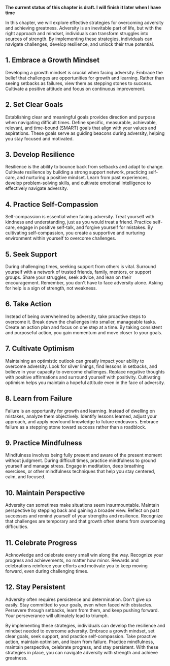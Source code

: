 **The current status of this chapter is draft. I will finish it later when I have time**

In this chapter, we will explore effective strategies for overcoming adversity and achieving greatness. Adversity is an inevitable part of life, but with the right approach and mindset, individuals can transform struggles into sources of strength. By implementing these strategies, individuals can navigate challenges, develop resilience, and unlock their true potential.

**1. Embrace a Growth Mindset**
-------------------------------

Developing a growth mindset is crucial when facing adversity. Embrace the belief that challenges are opportunities for growth and learning. Rather than seeing setbacks as failures, view them as stepping stones to success. Cultivate a positive attitude and focus on continuous improvement.

**2. Set Clear Goals**
----------------------

Establishing clear and meaningful goals provides direction and purpose when navigating difficult times. Define specific, measurable, achievable, relevant, and time-bound (SMART) goals that align with your values and aspirations. These goals serve as guiding beacons during adversity, helping you stay focused and motivated.

**3. Develop Resilience**
-------------------------

Resilience is the ability to bounce back from setbacks and adapt to change. Cultivate resilience by building a strong support network, practicing self-care, and nurturing a positive mindset. Learn from past experiences, develop problem-solving skills, and cultivate emotional intelligence to effectively navigate adversity.

**4. Practice Self-Compassion**
-------------------------------

Self-compassion is essential when facing adversity. Treat yourself with kindness and understanding, just as you would treat a friend. Practice self-care, engage in positive self-talk, and forgive yourself for mistakes. By cultivating self-compassion, you create a supportive and nurturing environment within yourself to overcome challenges.

**5. Seek Support**
-------------------

During challenging times, seeking support from others is vital. Surround yourself with a network of trusted friends, family, mentors, or support groups. Share your struggles, seek advice, and lean on their encouragement. Remember, you don't have to face adversity alone. Asking for help is a sign of strength, not weakness.

**6. Take Action**
------------------

Instead of being overwhelmed by adversity, take proactive steps to overcome it. Break down the challenges into smaller, manageable tasks. Create an action plan and focus on one step at a time. By taking consistent and purposeful action, you gain momentum and move closer to your goals.

**7. Cultivate Optimism**
-------------------------

Maintaining an optimistic outlook can greatly impact your ability to overcome adversity. Look for silver linings, find lessons in setbacks, and believe in your capacity to overcome challenges. Replace negative thoughts with positive affirmations and surround yourself with positivity. Cultivating optimism helps you maintain a hopeful attitude even in the face of adversity.

**8. Learn from Failure**
-------------------------

Failure is an opportunity for growth and learning. Instead of dwelling on mistakes, analyze them objectively. Identify lessons learned, adjust your approach, and apply newfound knowledge to future endeavors. Embrace failure as a stepping stone toward success rather than a roadblock.

**9. Practice Mindfulness**
---------------------------

Mindfulness involves being fully present and aware of the present moment without judgment. During difficult times, practice mindfulness to ground yourself and manage stress. Engage in meditation, deep breathing exercises, or other mindfulness techniques that help you stay centered, calm, and focused.

**10. Maintain Perspective**
----------------------------

Adversity can sometimes make situations seem insurmountable. Maintain perspective by stepping back and gaining a broader view. Reflect on past successes and remind yourself of your strengths and resilience. Recognize that challenges are temporary and that growth often stems from overcoming difficulties.

**11. Celebrate Progress**
--------------------------

Acknowledge and celebrate every small win along the way. Recognize your progress and achievements, no matter how minor. Rewards and celebrations reinforce your efforts and motivate you to keep moving forward, even during challenging times.

**12. Stay Persistent**
-----------------------

Adversity often requires persistence and determination. Don't give up easily. Stay committed to your goals, even when faced with obstacles. Persevere through setbacks, learn from them, and keep pushing forward. Your perseverance will ultimately lead to triumph.

By implementing these strategies, individuals can develop the resilience and mindset needed to overcome adversity. Embrace a growth mindset, set clear goals, seek support, and practice self-compassion. Take proactive action, maintain optimism, and learn from failure. Practice mindfulness, maintain perspective, celebrate progress, and stay persistent. With these strategies in place, you can navigate adversity with strength and achieve greatness.
